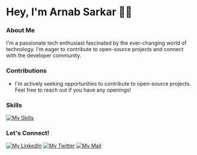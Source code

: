 # Hey, I'm Arnab Sarkar 👋🏽

### About Me
I'm a passionate tech enthusiast fascinated by the ever-changing world of technology. I'm eager to contribute to open-source projects and connect with the developer community.
### Contributions
* I'm actively seeking opportunities to contribute to open-source projects. Feel free to reach out if you have any openings!


### Skills
[![My Skills](https://skillicons.dev/icons?i=js,java,python,ts,express,react,next,nodejs,tailwind,css,postgresql,sqlite,mysql,firebase)](https://skillicons.dev)

### Let's Connect!
[![My LinkedIn](https://skillicons.dev/icons?i=linkedin)](https://www.linkedin.com/in/asrk06) [![My Twitter](https://skillicons.dev/icons?i=twitter)](https://twitter.com/arnab0663) [![My Mail](https://skillicons.dev/icons?i=gmail)](sarkararnab421@gmail.com)
